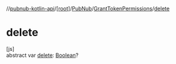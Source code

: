//[pubnub-kotlin-api](../../../../index.md)/[[root]](../../index.md)/[PubNub](../index.md)/[GrantTokenPermissions](index.md)/[delete](delete.md)

# delete

[js]\
abstract var [delete](delete.md): [Boolean](https://kotlinlang.org/api/core/kotlin-stdlib/kotlin/-boolean/index.html)?
